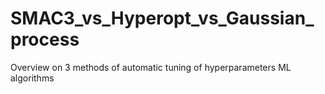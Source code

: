 # SMAC3_vs_Hyperopt_vs_Gaussian_process
Overview on 3 methods of automatic tuning of hyperparameters ML algorithms
